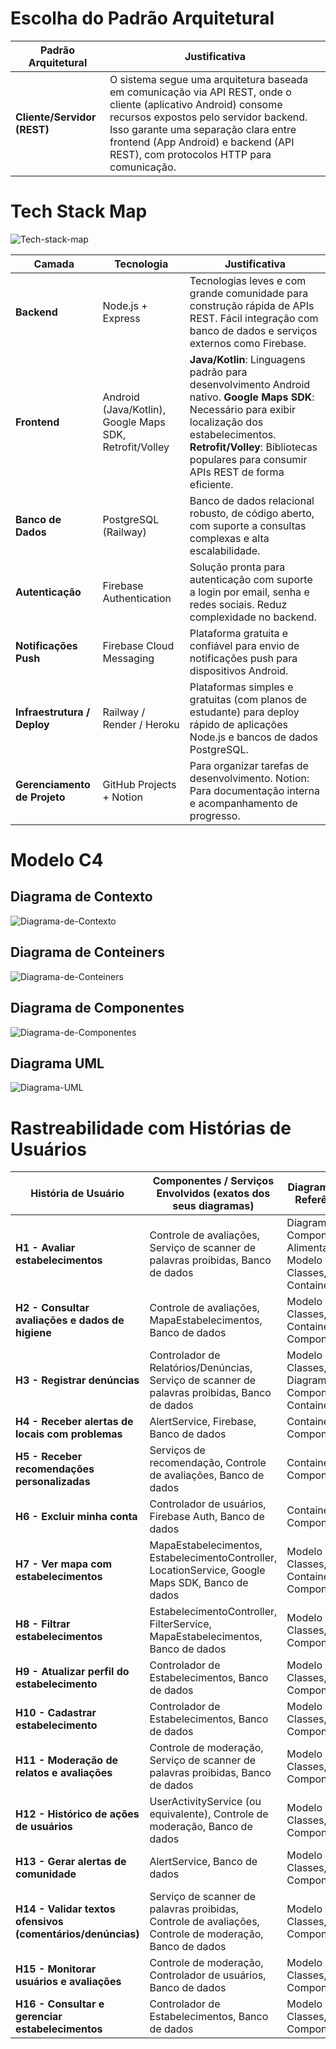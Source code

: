 # Escolha do Padrão Arquitetural

| **Padrão Arquitetural** | **Justificativa** |
|----------------------|-------------------------------|
| **Cliente/Servidor (REST)** | O sistema segue uma arquitetura baseada em comunicação via API REST, onde o cliente (aplicativo Android) consome recursos expostos pelo servidor backend. Isso garante uma separação clara entre frontend (App Android) e backend (API REST), com protocolos HTTP para comunicação.

# Tech Stack Map

![Tech-stack-map](Anexo-Arquitetura/Tech-stack-map.jpg)

| **Camada** | **Tecnologia** | **Justificativa** |
|------------|-----------------|-------------------|
| **Backend** | Node.js + Express | Tecnologias leves e com grande comunidade para construção rápida de APIs REST. Fácil integração com banco de dados e serviços externos como Firebase. |
| **Frontend** | Android (Java/Kotlin), Google Maps SDK, Retrofit/Volley | 	**Java/Kotlin**: Linguagens padrão para desenvolvimento Android nativo. **Google Maps SDK**: Necessário para exibir localização dos estabelecimentos. **Retrofit/Volley**: Bibliotecas populares para consumir APIs REST de forma eficiente. |
| **Banco de Dados** | PostgreSQL (Railway) | Banco de dados relacional robusto, de código aberto, com suporte a consultas complexas e alta escalabilidade. |
| **Autenticação** | Firebase Authentication | Solução pronta para autenticação com suporte a login por email, senha e redes sociais. Reduz complexidade no backend. |
| **Notificações Push** | Firebase Cloud Messaging | Plataforma gratuita e confiável para envio de notificações push para dispositivos Android. |
| **Infraestrutura / Deploy** | Railway / Render / Heroku | Plataformas simples e gratuitas (com planos de estudante) para deploy rápido de aplicações Node.js e bancos de dados PostgreSQL. |
| **Gerenciamento de Projeto** | GitHub Projects + Notion | Para organizar tarefas de desenvolvimento. Notion: Para documentação interna e acompanhamento de progresso. |

# Modelo C4 

## Diagrama de Contexto

![Diagrama-de-Contexto](Anexo-Arquitetura/Modelo_C4.drawio.png)

## Diagrama de Conteiners

![Diagrama-de-Conteiners](Anexo-Arquitetura/Conteiners.drawio.png)

## Diagrama de Componentes

![Diagrama-de-Componentes](Anexo-Arquitetura/Componentes.drawio.png)

## Diagrama UML

![Diagrama-UML](Anexo-Arquitetura/UML.drawio.png)

# Rastreabilidade com Histórias de Usuários

| **História de Usuário**                                    | **Componentes / Serviços Envolvidos (exatos dos seus diagramas)**                                       | **Diagramas de Referência**                                      |
| ---------------------------------------------------------- | ------------------------------------------------------------------------------------------------------- | ---------------------------------------------------------------- |
| **H1 - Avaliar estabelecimentos**                          | Controle de avaliações, Serviço de scanner de palavras proibidas, Banco de dados                        | Diagrama de Componentes Alimentar, Modelo de Classes, Containers |
| **H2 - Consultar avaliações e dados de higiene**           | Controle de avaliações, MapaEstabelecimentos, Banco de dados                                            | Modelo de Classes, Containers, Componentes                       |
| **H3 - Registrar denúncias**                               | Controlador de Relatórios/Denúncias, Serviço de scanner de palavras proibidas, Banco de dados           | Modelo de Classes, Diagrama de Componentes, Containers           |
| **H4 - Receber alertas de locais com problemas**           | AlertService, Firebase, Banco de dados                                                                  | Containers, Componentes                                          |
| **H5 - Receber recomendações personalizadas**              | Serviços de recomendação, Controle de avaliações, Banco de dados                                        | Containers, Componentes                                          |
| **H6 - Excluir minha conta**                               | Controlador de usuários, Firebase Auth, Banco de dados                                                  | Containers, Componentes                                          |
| **H7 - Ver mapa com estabelecimentos**                     | MapaEstabelecimentos, EstabelecimentoController, LocationService, Google Maps SDK, Banco de dados       | Modelo de Classes, Containers, Componentes                       |
| **H8 - Filtrar estabelecimentos**                          | EstabelecimentoController, FilterService, MapaEstabelecimentos, Banco de dados                          | Modelo de Classes, Componentes                                   |
| **H9 - Atualizar perfil do estabelecimento**               | Controlador de Estabelecimentos, Banco de dados                                                         | Modelo de Classes, Componentes                                   |
| **H10 - Cadastrar estabelecimento**                        | Controlador de Estabelecimentos, Banco de dados                                                         | Modelo de Classes, Componentes                                   |
| **H11 - Moderação de relatos e avaliações**                | Controle de moderação, Serviço de scanner de palavras proibidas, Banco de dados                         | Modelo de Classes, Componentes                                   |
| **H12 - Histórico de ações de usuários**                   | UserActivityService (ou equivalente), Controle de moderação, Banco de dados                             | Modelo de Classes, Componentes                                   |
| **H13 - Gerar alertas de comunidade**                      | AlertService, Banco de dados                                                                            | Modelo de Classes, Componentes                                   |
| **H14 - Validar textos ofensivos (comentários/denúncias)** | Serviço de scanner de palavras proibidas, Controle de avaliações, Controle de moderação, Banco de dados | Modelo de Classes, Componentes                                   |
| **H15 - Monitorar usuários e avaliações**                  | Controle de moderação, Controlador de usuários, Banco de dados                                          | Modelo de Classes, Componentes                                   |
| **H16 - Consultar e gerenciar estabelecimentos**           | Controlador de Estabelecimentos, Banco de dados                                                         | Modelo de Classes, Componentes                                   |

